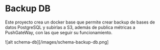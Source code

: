 # Backup DB
Este proyecto crea un docker base que permite crear backup de
bases de datos PostgreSQL y subirlas a S3, además de publica
métricas a PushGateWay, con las que seguir su funcionamiento.

![alt schema-db][/images/schema-backup-db.png]
